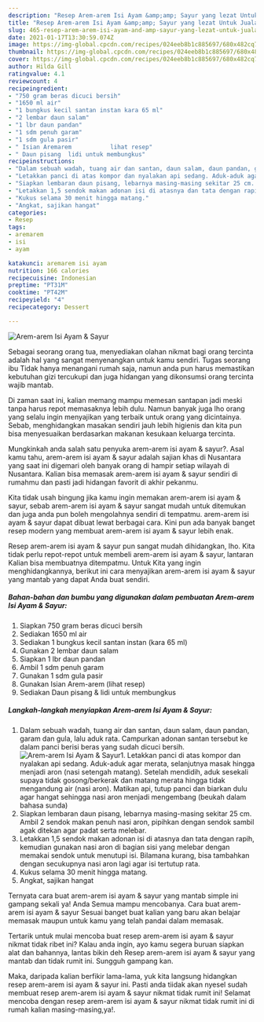```yaml
---
description: "Resep Arem-arem Isi Ayam &amp;amp; Sayur yang lezat Untuk Jualan"
title: "Resep Arem-arem Isi Ayam &amp;amp; Sayur yang lezat Untuk Jualan"
slug: 465-resep-arem-arem-isi-ayam-and-amp-sayur-yang-lezat-untuk-jualan
date: 2021-01-17T13:30:59.074Z
image: https://img-global.cpcdn.com/recipes/024eeb8b1c885697/680x482cq70/arem-arem-isi-ayam-sayur-foto-resep-utama.jpg
thumbnail: https://img-global.cpcdn.com/recipes/024eeb8b1c885697/680x482cq70/arem-arem-isi-ayam-sayur-foto-resep-utama.jpg
cover: https://img-global.cpcdn.com/recipes/024eeb8b1c885697/680x482cq70/arem-arem-isi-ayam-sayur-foto-resep-utama.jpg
author: Hilda Gill
ratingvalue: 4.1
reviewcount: 4
recipeingredient:
- "750 gram beras dicuci bersih"
- "1650 ml air"
- "1 bungkus kecil santan instan kara 65 ml"
- "2 lembar daun salam"
- "1 lbr daun pandan"
- "1 sdm penuh garam"
- "1 sdm gula pasir"
- " Isian Aremarem           lihat resep"
- " Daun pisang  lidi untuk membungkus"
recipeinstructions:
- "Dalam sebuah wadah, tuang air dan santan, daun salam, daun pandan, garam dan gula, lalu aduk rata. Campurkan adonan santan tersebut ke dalam panci berisi beras yang sudah dicuci bersih."
- "Letakkan panci di atas kompor dan nyalakan api sedang. Aduk-aduk agar merata, selanjutnya masak hingga menjadi aron (nasi setengah matang). Setelah mendidih, aduk sesekali supaya tidak gosong/berkerak dan matang merata hingga tidak mengandung air (nasi aron). Matikan api, tutup panci dan biarkan dulu agar hangat sehingga nasi aron menjadi mengembang (beukah dalam bahasa sunda)"
- "Siapkan lembaran daun pisang, lebarnya masing-masing sekitar 25 cm. Ambil 2 sendok makan penuh nasi aron, pipihkan dengan sendok sambil agak ditekan agar padat serta melebar."
- "Letakkan 1,5 sendok makan adonan isi di atasnya dan tata dengan rapih, kemudian gunakan nasi aron di bagian sisi yang melebar dengan memakai sendok untuk menutupi isi. Bilamana kurang, bisa tambahkan dengan secukupnya nasi aron lagi agar isi tertutup rata."
- "Kukus selama 30 menit hingga matang."
- "Angkat, sajikan hangat"
categories:
- Resep
tags:
- aremarem
- isi
- ayam

katakunci: aremarem isi ayam 
nutrition: 166 calories
recipecuisine: Indonesian
preptime: "PT31M"
cooktime: "PT42M"
recipeyield: "4"
recipecategory: Dessert

---
```



![Arem-arem Isi Ayam &amp; Sayur](https://img-global.cpcdn.com/recipes/024eeb8b1c885697/680x482cq70/arem-arem-isi-ayam-sayur-foto-resep-utama.jpg)

Sebagai seorang orang tua, menyediakan olahan nikmat bagi orang tercinta adalah hal yang sangat menyenangkan untuk kamu sendiri. Tugas seorang ibu Tidak hanya menangani rumah saja, namun anda pun harus memastikan kebutuhan gizi tercukupi dan juga hidangan yang dikonsumsi orang tercinta wajib mantab.

Di zaman  saat ini, kalian memang mampu memesan santapan jadi meski tanpa harus repot memasaknya lebih dulu. Namun banyak juga lho orang yang selalu ingin menyajikan yang terbaik untuk orang yang dicintainya. Sebab, menghidangkan masakan sendiri jauh lebih higienis dan kita pun bisa menyesuaikan berdasarkan makanan kesukaan keluarga tercinta. 



Mungkinkah anda salah satu penyuka arem-arem isi ayam &amp; sayur?. Asal kamu tahu, arem-arem isi ayam &amp; sayur adalah sajian khas di Nusantara yang saat ini digemari oleh banyak orang di hampir setiap wilayah di Nusantara. Kalian bisa memasak arem-arem isi ayam &amp; sayur sendiri di rumahmu dan pasti jadi hidangan favorit di akhir pekanmu.

Kita tidak usah bingung jika kamu ingin memakan arem-arem isi ayam &amp; sayur, sebab arem-arem isi ayam &amp; sayur sangat mudah untuk ditemukan dan juga anda pun boleh mengolahnya sendiri di tempatmu. arem-arem isi ayam &amp; sayur dapat dibuat lewat berbagai cara. Kini pun ada banyak banget resep modern yang membuat arem-arem isi ayam &amp; sayur lebih enak.

Resep arem-arem isi ayam &amp; sayur pun sangat mudah dihidangkan, lho. Kita tidak perlu repot-repot untuk membeli arem-arem isi ayam &amp; sayur, lantaran Kalian bisa membuatnya ditempatmu. Untuk Kita yang ingin menghidangkannya, berikut ini cara menyajikan arem-arem isi ayam &amp; sayur yang mantab yang dapat Anda buat sendiri.

<!--inarticleads1-->

##### Bahan-bahan dan bumbu yang digunakan dalam pembuatan Arem-arem Isi Ayam &amp; Sayur:

1. Siapkan 750 gram beras dicuci bersih
1. Sediakan 1650 ml air
1. Sediakan 1 bungkus kecil santan instan (kara 65 ml)
1. Gunakan 2 lembar daun salam
1. Siapkan 1 lbr daun pandan
1. Ambil 1 sdm penuh garam
1. Gunakan 1 sdm gula pasir
1. Gunakan  Isian Arem-arem           (lihat resep)
1. Sediakan  Daun pisang &amp; lidi untuk membungkus




<!--inarticleads2-->

##### Langkah-langkah menyiapkan Arem-arem Isi Ayam &amp; Sayur:

1. Dalam sebuah wadah, tuang air dan santan, daun salam, daun pandan, garam dan gula, lalu aduk rata. Campurkan adonan santan tersebut ke dalam panci berisi beras yang sudah dicuci bersih.
<img src="https://img-global.cpcdn.com/steps/76d3225f2d76f41e/160x128cq70/arem-arem-isi-ayam-sayur-langkah-memasak-1-foto.jpg" alt="Arem-arem Isi Ayam &amp; Sayur">1. Letakkan panci di atas kompor dan nyalakan api sedang. Aduk-aduk agar merata, selanjutnya masak hingga menjadi aron (nasi setengah matang). Setelah mendidih, aduk sesekali supaya tidak gosong/berkerak dan matang merata hingga tidak mengandung air (nasi aron). Matikan api, tutup panci dan biarkan dulu agar hangat sehingga nasi aron menjadi mengembang (beukah dalam bahasa sunda)
1. Siapkan lembaran daun pisang, lebarnya masing-masing sekitar 25 cm. Ambil 2 sendok makan penuh nasi aron, pipihkan dengan sendok sambil agak ditekan agar padat serta melebar.
1. Letakkan 1,5 sendok makan adonan isi di atasnya dan tata dengan rapih, kemudian gunakan nasi aron di bagian sisi yang melebar dengan memakai sendok untuk menutupi isi. Bilamana kurang, bisa tambahkan dengan secukupnya nasi aron lagi agar isi tertutup rata.
1. Kukus selama 30 menit hingga matang.
1. Angkat, sajikan hangat




Ternyata cara buat arem-arem isi ayam &amp; sayur yang mantab simple ini gampang sekali ya! Anda Semua mampu mencobanya. Cara buat arem-arem isi ayam &amp; sayur Sesuai banget buat kalian yang baru akan belajar memasak maupun untuk kamu yang telah pandai dalam memasak.

Tertarik untuk mulai mencoba buat resep arem-arem isi ayam &amp; sayur nikmat tidak ribet ini? Kalau anda ingin, ayo kamu segera buruan siapkan alat dan bahannya, lantas bikin deh Resep arem-arem isi ayam &amp; sayur yang mantab dan tidak rumit ini. Sungguh gampang kan. 

Maka, daripada kalian berfikir lama-lama, yuk kita langsung hidangkan resep arem-arem isi ayam &amp; sayur ini. Pasti anda tiidak akan nyesel sudah membuat resep arem-arem isi ayam &amp; sayur nikmat tidak rumit ini! Selamat mencoba dengan resep arem-arem isi ayam &amp; sayur nikmat tidak rumit ini di rumah kalian masing-masing,ya!.

